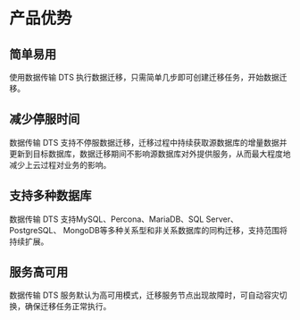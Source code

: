 # 产品优势

## 简单易用

 使用数据传输 DTS 执行数据迁移，只需简单几步即可创建迁移任务，开始数据迁移。 

## 减少停服时间

数据传输 DTS 支持不停服数据迁移，迁移过程中持续获取源数据库的增量数据并更新到目标数据库，数据迁移期间不影响源数据库对外提供服务，从而最大程度地减少上云过程对业务的影响。

## 支持多种数据库

数据传输 DTS 支持MySQL、Percona、MariaDB、SQL Server、 PostgreSQL、 MongoDB等多种关系型和非关系数据库的同构迁移，支持范围将持续扩展。

## 服务高可用

数据传输 DTS 服务默认为高可用模式，迁移服务节点出现故障时，可自动容灾切换，确保迁移任务正常执行。

